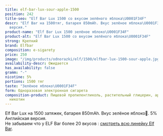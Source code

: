 ```yaml
---
title: elf-bar-lux-sour-apple-1500
position: 242
title-seo: "Elf Bar Lux 1500 со вкусом зелёного яблока\U0001F34F"
descr: "Elf Bar на 1500тяг, батарея 850mAh. Вкус зелёное яблока\U0001F34F. 5% Английская
  версия."
product-name: "Elf Bar Lux 1500 зелёное яблоко\U0001F34F"
product-alt: "Elf Bar Lux 1500 со вкусом зелёного яблока\U0001F34F"
strong: Крепкий
brand: Elfbar
composition: e-sigarety
price: 250
image: "/img/products/odnorazki/elf/1500/elfbar-lux-1500-sour-apple.jpg"
availability-descr: Ожидается
has_availability: false
gramm: "-"
nicotine: 5%
portions: 1500 тяг
taste: "Зелёное яблоко\U0001F34F"
form: Одноразовая электронная сигарета
composition-product: Пищевой пропиленгликоль, растительный глицерин, ароматизатор,
  никотин
---
```


Elf Bar Lux на 1500 затяжек, батарея 850mAh. Вкус зелёное яблоко🍏. 5% Английская версия.<br>
Не забываем что у ELF Bar более 20 вкусов : [смотреть всю линейку Elf Bar](/elfbar).
